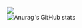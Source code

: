 <a href="https://nt2p.tistory.com/" target="_blank"><img src="https://img.shields.io/badge/NonTech2Pro-FFFFFF?style=flat&logo=tistory&logoColor=000000"/></a>
<br>
![Anurag's GitHub stats](https://github-readme-stats.vercel.app/api?username=BAMGEE&show_icons=true&theme=graywhite)
<!--
**BAMGEE/BAMGEE** is a ✨ _special_ ✨ repository because its `README.md` (this file) appears on your GitHub profile.

Here are some ideas to get you started:

- 🔭 I’m currently working on ...
- 🌱 I’m currently learning ...
- 👯 I’m looking to collaborate on ...
- 🤔 I’m looking for help with ...
- 💬 Ask me about ...
- 📫 How to reach me: ...
- 😄 Pronouns: ...
- ⚡ Fun fact: ...
-->
